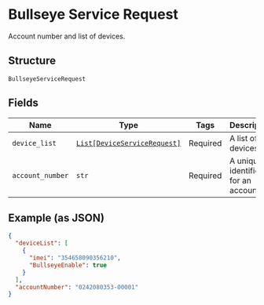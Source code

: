 
# Bullseye Service Request

Account number and list of devices.

## Structure

`BullseyeServiceRequest`

## Fields

| Name | Type | Tags | Description |
|  --- | --- | --- | --- |
| `device_list` | [`List[DeviceServiceRequest]`](../../doc/models/device-service-request.md) | Required | A list of devices. |
| `account_number` | `str` | Required | A unique identifier for an account. |

## Example (as JSON)

```json
{
  "deviceList": [
    {
      "imei": "354658090356210",
      "BullseyeEnable": true
    }
  ],
  "accountNumber": "0242080353-00001"
}
```


